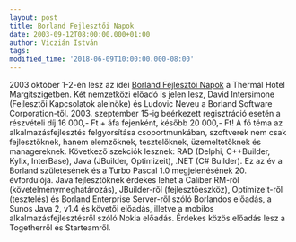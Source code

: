 ```yaml
---
layout: post
title: Borland Fejlesztői Napok
date: 2003-09-12T08:00:00.000+01:00
author: Viczián István
tags:
modified_time: '2018-06-09T10:00:00.000-08:00'
---
```


2003 október 1-2-én lesz az idei [Borland Fejlesztői
Napok](http://www.borland.hu/ent/normal/servlet/normal?name=/news/events/031001_bfn2003.html&sitearea=news&itemname=bfn2003)
a Thermál Hotel Margitszigetben. Két nemzetközi előadó is jelen lesz,
David Intersimone (Fejlesztői Kapcsolatok alelnöke) és Ludovic Neveu a
Borland Software Corporation-től. 2003. szeptember 15-ig beérkezett
regisztráció esetén a részvételi díj 16 000,- Ft + áfa fejenként, később
20 000,- Ft! A fő téma az alkalmazásfejlesztés felgyorsítása
csoportmunkában, szoftverek nem csak fejlesztőknek, hanem elemzőknek,
tesztelőknek, üzemeltetőknek és managereknek. Következő szekciók
lesznek: RAD (Delphi, C++Builder, Kylix, InterBase), Java (JBuilder,
Optimizeit), .NET (C\# Builder). Ez az év a Borland születésének és a
Turbo Pascal 1.0 megjelenésének 20. évfordulója. Java fejlesztőknek
érdekes lehet a Caliber RM-ről (követelménymeghatározás), JBuilder-ről
(fejlesztőeszköz), OptimizeIt-ről (tesztelés) és Borland Enterprise
Server-ről szóló Borlandos előadás, a Sunos Java 2, v1.4 és követői
előadás, illetve a mobilos alkalmazásfejlesztésről szóló Nokia előadás.
Érdekes közös előadás lesz a Togetherről és Starteamről.
